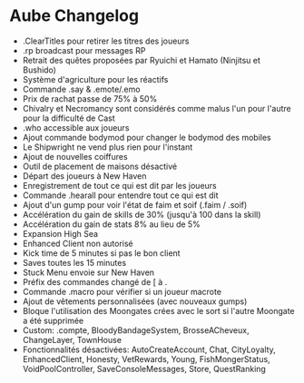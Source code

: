 # Aube Changelog
- .ClearTitles pour retirer les titres des joueurs
- .rp broadcast pour messages RP
- Retrait des quêtes proposées par Ryuichi et Hamato (Ninjitsu et Bushido)
- Système d'agriculture pour les réactifs
- Commande .say & .emote/.emo
- Prix de rachat passe de 75% à 50%
- Chivalry et Necromancy sont considérés comme malus l'un pour l'autre pour la difficulté de Cast
- .who accessible aux joueurs
- Ajout commande bodymod pour changer le bodymod des mobiles
- Le Shipwright ne vend plus rien pour l'instant
- Ajout de nouvelles coiffures
- Outil de placement de maisons désactivé
- Départ des joueurs à New Haven
- Enregistrement de tout ce qui est dit par les joueurs
- Commande .hearall pour entendre tout ce qui est dit
- Ajout d'un gump pour voir l'état de faim et soif (.faim / .soif)
- Accélération du gain de skills de 30% (jusqu'à 100 dans la skill)
- Accélération du gain de stats 8% au lieu de 5%
- Expansion High Sea
- Enhanced Client non autorisé
- Kick time de 5 minutes si pas le bon client
- Saves toutes les 15 minutes
- Stuck Menu envoie sur New Haven
- Préfix des commandes changé de [ à .
- Commande .macro pour vérifier si un joueur macrote
- Ajout de vêtements personnalisées (avec nouveaux gumps)
- Bloque l'utilisation des Moongates crées avec le sort si l'autre Moongate a été supprimée
- Custom: .compte, BloodyBandageSystem, BrosseACheveux, ChangeLayer, TownHouse
- Fonctionnalités désactivées: AutoCreateAccount, Chat, CityLoyalty, EnhancedClient, Honesty, VetRewards, Young, FishMongerStatus, VoidPoolController, SaveConsoleMessages, Store, QuestRanking